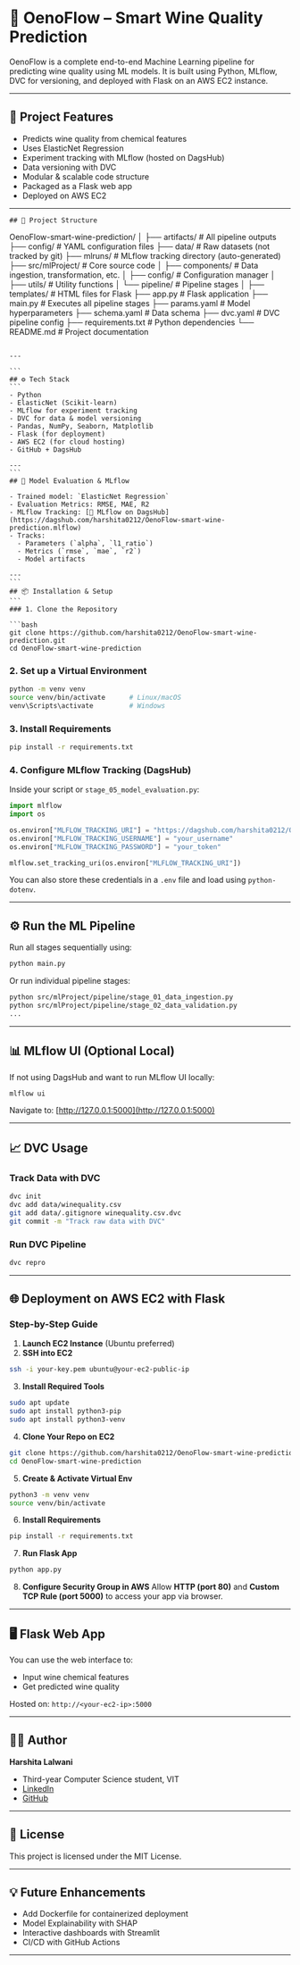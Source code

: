 
```markdown
```
# 🍷 OenoFlow – Smart Wine Quality Prediction

OenoFlow is a complete end-to-end Machine Learning pipeline for predicting wine quality using ML models. It is built using Python, MLflow, DVC for versioning, and deployed with Flask on an AWS EC2 instance.

---

## 🚀 Project Features

- Predicts wine quality from chemical features
- Uses ElasticNet Regression
- Experiment tracking with MLflow (hosted on DagsHub)
- Data versioning with DVC
- Modular & scalable code structure
- Packaged as a Flask web app
- Deployed on AWS EC2

---
```
## 📁 Project Structure

```

OenoFlow-smart-wine-prediction/
│
├── artifacts/                  # All pipeline outputs
├── config/                    # YAML configuration files
├── data/                      # Raw datasets (not tracked by git)
├── mlruns/                    # MLflow tracking directory (auto-generated)
├── src/mlProject/             # Core source code
│   ├── components/            # Data ingestion, transformation, etc.
│   ├── config/                # Configuration manager
│   ├── utils/                 # Utility functions
│   └── pipeline/              # Pipeline stages
│
├── templates/                 # HTML files for Flask
├── app.py                     # Flask application
├── main.py                    # Executes all pipeline stages
├── params.yaml                # Model hyperparameters
├── schema.yaml                # Data schema
├── dvc.yaml                   # DVC pipeline config
├── requirements.txt           # Python dependencies
└── README.md                  # Project documentation

````

---

```
## ⚙️ Tech Stack
```
- Python
- ElasticNet (Scikit-learn)
- MLflow for experiment tracking
- DVC for data & model versioning
- Pandas, NumPy, Seaborn, Matplotlib
- Flask (for deployment)
- AWS EC2 (for cloud hosting)
- GitHub + DagsHub

---
```
## 🧪 Model Evaluation & MLflow

- Trained model: `ElasticNet Regression`
- Evaluation Metrics: RMSE, MAE, R2
- MLflow Tracking: [🔗 MLflow on DagsHub](https://dagshub.com/harshita0212/OenoFlow-smart-wine-prediction.mlflow)
- Tracks:
  - Parameters (`alpha`, `l1_ratio`)
  - Metrics (`rmse`, `mae`, `r2`)
  - Model artifacts

---
```
## 📦 Installation & Setup
```
### 1. Clone the Repository

```bash
git clone https://github.com/harshita0212/OenoFlow-smart-wine-prediction.git
cd OenoFlow-smart-wine-prediction
````

### 2. Set up a Virtual Environment

```bash
python -m venv venv
source venv/bin/activate      # Linux/macOS
venv\Scripts\activate         # Windows
```

### 3. Install Requirements

```bash
pip install -r requirements.txt
```

### 4. Configure MLflow Tracking (DagsHub)

Inside your script or `stage_05_model_evaluation.py`:

```python
import mlflow
import os

os.environ["MLFLOW_TRACKING_URI"] = "https://dagshub.com/harshita0212/OenoFlow-smart-wine-prediction.mlflow"
os.environ["MLFLOW_TRACKING_USERNAME"] = "your_username"
os.environ["MLFLOW_TRACKING_PASSWORD"] = "your_token"

mlflow.set_tracking_uri(os.environ["MLFLOW_TRACKING_URI"])
```

You can also store these credentials in a `.env` file and load using `python-dotenv`.

---

## ⚙️ Run the ML Pipeline

Run all stages sequentially using:

```bash
python main.py
```

Or run individual pipeline stages:

```bash
python src/mlProject/pipeline/stage_01_data_ingestion.py
python src/mlProject/pipeline/stage_02_data_validation.py
...
```

---

## 📊 MLflow UI (Optional Local)

If not using DagsHub and want to run MLflow UI locally:

```bash
mlflow ui
```

Navigate to: [http://127.0.0.1:5000](http://127.0.0.1:5000)

---

## 📈 DVC Usage

### Track Data with DVC

```bash
dvc init
dvc add data/winequality.csv
git add data/.gitignore winequality.csv.dvc
git commit -m "Track raw data with DVC"
```

### Run DVC Pipeline

```bash
dvc repro
```

---

## 🌐 Deployment on AWS EC2 with Flask

### Step-by-Step Guide

1. **Launch EC2 Instance** (Ubuntu preferred)
2. **SSH into EC2**

```bash
ssh -i your-key.pem ubuntu@your-ec2-public-ip
```

3. **Install Required Tools**

```bash
sudo apt update
sudo apt install python3-pip
sudo apt install python3-venv
```

4. **Clone Your Repo on EC2**

```bash
git clone https://github.com/harshita0212/OenoFlow-smart-wine-prediction.git
cd OenoFlow-smart-wine-prediction
```

5. **Create & Activate Virtual Env**

```bash
python3 -m venv venv
source venv/bin/activate
```

6. **Install Requirements**

```bash
pip install -r requirements.txt
```

7. **Run Flask App**

```bash
python app.py
```

8. **Configure Security Group in AWS**
   Allow **HTTP (port 80)** and **Custom TCP Rule (port 5000)** to access your app via browser.

---

## 🖥️ Flask Web App

You can use the web interface to:

* Input wine chemical features
* Get predicted wine quality

Hosted on: `http://<your-ec2-ip>:5000`

---

## 🙋‍♀️ Author

**Harshita Lalwani**

* Third-year Computer Science student, VIT
* [LinkedIn](https://www.linkedin.com/in/harshita-lalwani)
* [GitHub](https://github.com/harshita0212)

---

## 📜 License

This project is licensed under the MIT License.

---

## 💡 Future Enhancements

* Add Dockerfile for containerized deployment
* Model Explainability with SHAP
* Interactive dashboards with Streamlit
* CI/CD with GitHub Actions
---
